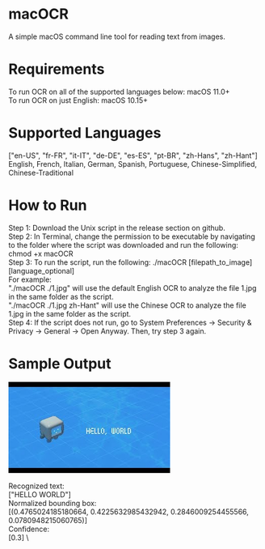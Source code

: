 # macOCR
A simple macOS command line tool for reading text from images.

# Requirements
To run OCR on all of the supported languages below: macOS 11.0+ \
To run OCR on just English: macOS 10.15+

# Supported Languages
["en-US", "fr-FR", "it-IT", "de-DE", "es-ES", "pt-BR", "zh-Hans", "zh-Hant"] \
English, French, Italian, German, Spanish, Portuguese, Chinese-Simplified, Chinese-Traditional

# How to Run
Step 1: Download the Unix script in the release section on github. \
Step 2: In Terminal, change the permission to be executable by navigating to the folder where the script was downloaded and run the following: 
        chmod +x macOCR \
Step 3: To run the script, run the following: ./macOCR [filepath_to_image] [language_optional] \
        For example: \
        "./macOCR ./1.jpg" will use the default English OCR to analyze the file 1.jpg in the same folder as the script. \
        "./macOCR ./1.jpg zh-Hant" will use the Chinese OCR to analyze the file 1.jpg in the same folder as the script. \
Step 4: If the script does not run, go to System Preferences -> Security & Privacy -> General -> Open Anyway. Then, try step 3 again.

# Sample Output

![Sample](test.jpg)

Recognized text: \
["HELLO WORLD"] \
Normalized bounding box: \
[(0.4765024185180664, 0.4225632985432942, 0.2846009254455566, 0.0780948215060765)] \
Confidence: \
[0.3] \
